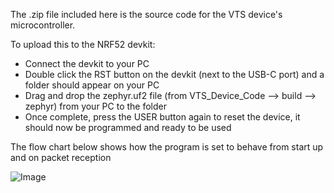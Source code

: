 The .zip file included here is the source code for the VTS device's microcontroller.

To upload this to the NRF52 devkit: 
- Connect the devkit to your PC
- Double click the RST button on the devkit (next to the USB-C port) and a folder should appear on your PC
- Drag and drop the zephyr.uf2 file (from VTS_Device_Code --> build --> zephyr) from your PC to the folder
- Once complete, press the USER button again to reset the device, it should now be programmed and ready to be used

The flow chart below shows how the program is set to behave from start up and on packet reception

![Image](https://github.com/user-attachments/assets/d7f2b869-4d52-4732-8c64-c215bd287e3f)
